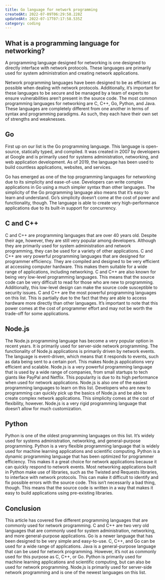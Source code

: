 ```yaml
---
title: Go language for network programming
createdAt: 2022-07-09T06:29:58.228Z
updatedAt: 2022-07-17T07:17:58.535Z
category: coding
---
```


## What is a programming language for networking?

A programming language designed for networking is one designed to directly interface with network protocols. These languages are primarily used for system administration and creating network applications.

Network programming languages have been designed to be as efficient as possible when dealing with network protocols. Additionally, it’s important for these languages to be secure and be managed by a team of experts to ensure vulnerabilities aren’t present in the source code.
The most common programming languages for networking are C, C++, Go, Python, and Java. These languages are completely different from one another in terms of syntax and programming paradigms. As such, they each have their own set of strengths and weaknesses.

## Go

First up on our list is the Go programming language. This language is open-source, statically typed, and compiled. It was created in 2007 by developers at Google and is primarily used for systems administration, networking, and web application development. As of 2019, the language has been used to build countless applications, websites, and services.

Go has emerged as one of the top programming languages for networking due to its simplicity and ease-of-use. Developers can write complex applications in Go using a much simpler syntax than other languages. The simplicity of the Go programming language also means that it’s easy to learn and understand.
Go’s simplicity doesn’t come at the cost of power and functionality, though. The language is able to create very high-performance applications due to its built-in support for concurrency.

## C and C++

C and C++ are programming languages that are over 40 years old. Despite their age, however, they are still very popular among developers. Although they are primarily used for system administration and network programming, they can be used for a variety of other applications.
C and C++ are very powerful programming languages that are designed for programmer efficiency. They are compiled and designed to be very efficient at accessing computer hardware. This makes them suitable for a wide range of applications, including networking.
C and C++ are also known for being very low-level programming languages. This means that the source code can be very difficult to read for those who are new to programming. Additionally, this low-level design can make the source code susceptible to security issues.
C and C++ are the most powerful programming languages on this list. This is partially due to the fact that they are able to access hardware more directly than other languages. It’s important to note that this power comes at the cost of programmer effort and may not be worth the trade-off for some applications.

## Node.js

The Node.js programming language has become a very popular option in recent years. It is primarily used for server-side network programming. The functionality of Node.js applications is primarily driven by network events. The language is event-driven, which means that it responds to events, such as data being sent to a certain port. This makes Node.js applications very efficient and scalable.
Node.js is a very powerful programming language that is used by a wide range of companies, from small startups to tech giants like PayPal and Netflix. This popularity is due to its high performance when used for network applications.
Node.js is also one of the easiest programming languages to learn on this list. Developers who are new to programming can quickly pick up the basics of Node.js and be able to create complex network applications. This simplicity comes at the cost of flexibility, however. Node.js is a very rigid programming language that doesn’t allow for much customization.

## Python

Python is one of the oldest programming languages on this list. It’s widely used for systems administration, networking, and general-purpose programming. Python is a very flexible programming language that is widely used for machine learning applications and scientific computing.
Python is a dynamic programming language that has been optimized for programmer efficiency. This makes it a great choice for network applications because it can quickly respond to network events.
Most networking applications built in Python make use of libraries, such as the Twisted and Requests libraries, to interface with network protocols. This can make it difficult to identify and fix possible errors with the source code.
This isn’t necessarily a bad thing, though. This means that the source code is written in a way that makes it easy to build applications using pre-existing libraries.

## Conclusion

This article has covered five different programming languages that are commonly used for network programming.
C and C++ are two very old languages that are commonly used for system administration, networking, and more general-purpose applications. Go is a newer language that has been designed to be very simple and easy-to-use. C, C++, and Go can be used for a wide range of applications.
Java is a general-purpose language that can be used for network programming. However, it’s not as commonly used for this purpose as C, C++, or Go.
Python is primarily used for machine learning applications and scientific computing, but can also be used for network programming. Node.js is primarily used for server-side network programming and is one of the newest languages on this list.
